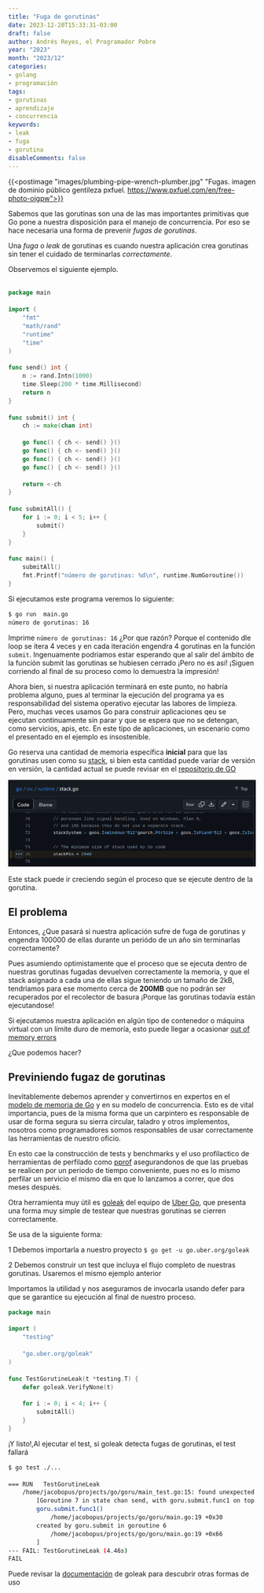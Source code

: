 ```yaml
---
title: "Fuga de gorutinas"
date: 2023-12-20T15:33:31-03:00
draft: false
author: Andrés Reyes, el Programador Pobre
year: "2023"
month: "2023/12"
categories:
- golang
- programación
tags:
- gorutinas
- aprendizaje
- concurrencia
keywords:
- leak
- fuga
- gorutina
disableComments: false
---
```


{{<postimage "images/plumbing-pipe-wrench-plumber.jpg" "Fugas. imagen de dominio público gentileza pxfuel. https://www.pxfuel.com/en/free-photo-ojgpw">}}


Sabemos que las gorutinas son una de las mas importantes primitivas que Go pone a nuestra disposición para el manejo de concurrencia. Por eso se hace necesaria una forma de prevenir *fugas de gorutinas*.

<!--more-->

Una *fuga* o *leak* de gorutinas es cuando nuestra aplicación crea gorutinas sin tener el cuidado de terminarlas *correctamente*.

Observemos el siguiente ejemplo.

```go

package main

import (
	"fmt"
	"math/rand"
	"runtime"
	"time"
)

func send() int {
	n := rand.Intn(1000)
	time.Sleep(200 * time.Millisecond)
	return n
}

func submit() int {
	ch := make(chan int)

	go func() { ch <- send() }()
	go func() { ch <- send() }()
	go func() { ch <- send() }()
	go func() { ch <- send() }()

	return <-ch
}

func submitAll() {
	for i := 0; i < 5; i++ {
		submit()
	}
}

func main() {
	submitAll()
	fmt.Printf("número de gorutinas: %d\n", runtime.NumGoroutine())
}

```

Si ejecutamos este programa veremos lo siguiente:

```bash
$ go run  main.go 
número de gorutinas: 16
```

Imprime `número de gorutinas: 16` ¿Por que razón? Porque el contenido dle loop se itera 4 veces y en cada iteración engendra 4 gorutinas en la función `submit`. Ingenuamente podriamos estar esperando que al salir del ámbito de la función submit las gorutinas se hubiesen cerrado ¡Pero no es así! ¡Siguen corriendo al final de su proceso como lo demuestra la impresión!

Ahora bien, si nuestra aplicación terminará en este punto, no habría problema alguno, pues al terminar la ejecución del programa ya es responsabilidad del sistema operativo ejecutar las labores de limpieza. Pero, muchas veces usamos Go para construir aplicaciones qeu se ejecutan continuamente sin parar y que se espera que no se detengan, como servicios, apis, etc. En este tipo de aplicaciones, un escenario como el presentado en el ejemplo es insostenible.

Go reserva una cantidad de memoria específica **inicial** para que las gorutinas usen como su [stack](https://go.dev/doc/faq#stack_or_heap), si bien esta cantidad puede variar de versión en versión, la cantidad actual se puede revisar en el [repositorio de GO](https://github.com/golang/go/blob/master/src/runtime/stack.go#L75)


![tamaño inical de stack](images/stack_go.png)

Este stack puede ir creciendo según el proceso que se ejecute dentro de la gorutina. 

## El problema

Entonces, ¿Que pasará si nuestra aplicación sufre de fuga de gorutinas y engendra 100000 de ellas durante un periódo de un año sin terminarlas correctamente?

Pues asumiendo optimistamente que el proceso que se ejecuta dentro de nuestras gorutinas fugadas devuelven correctamente la memoria, y que el stack asignado a cada una de ellas sigue teniendo un tamaño de 2kB, tendriamos para ese momento cerca de **200MB** que no podrán ser recuperados por el recolector de basura ¡Porque las gorutinas todavía están ejecutandose!

Si ejecutamos nuestra aplicación en algún tipo de contenedor o máquina virtual con un límite duro de memoría, esto puede llegar a ocasionar [out of memory errors](https://stackoverflow.com/questions/47447225/allocation-error-runtime-out-of-memory)

¿Que podemos hacer?

## Previniendo fugaz de gorutinas

Inevitablemente debemos aprender y convertirnos en expertos en el [modelo de memoria de Go](https://go.dev/ref/mem) y en su modelo de concurrencia. Esto es de vital importancia, pues de la misma forma que un carpintero es responsable de usar de forma segura su sierra circular, taladro y otros implementos, nosotros como programadores somos responsables de usar correctamente las herramientas de nuestro oficio.

En esto cae la construcción de tests y benchmarks y el uso profilactico de herramientas de perfilado como [pprof](https://github.com/google/pprof) asegurandonos de que las pruebas se realicen por un periodo de tiempo conveniente, pues no es lo mismo perfilar un servicio el mismo día en que lo lanzamos a correr, que dos meses después.

Otra herramienta muy útil es [goleak](https://github.com/uber-go/goleak) del equipo de [Uber Go](https://github.com/uber-go), que presenta una forma muy simple de testear que nuestras gorutinas se cierren correctamente.

Se usa de la siguiente forma:

1 Debemos importarla a nuestro proyecto  `$ go get -u go.uber.org/goleak`

2 Debemos construir un test que incluya el flujo completo de nuestras gorutinas. Usaremos el mismo ejemplo anterior

Importamos la utilidad y nos aseguramos de invocarla usando defer para que se garantice su ejecución al final de nuestro proceso.

```go
package main

import (
	"testing"

	"go.uber.org/goleak"
)

func TestGorutineLeak(t *testing.T) {
	defer goleak.VerifyNone(t)

	for i := 0; i < 4; i++ {
		submitAll()
	}
}

```

¡Y listo!,Al ejecutar el test, si goleak detecta fugas de gorutinas, el test fallará

```bash
$ go test ./...

=== RUN   TestGorutineLeak
    /home/jacobopus/projects/go/goru/main_test.go:15: found unexpected goroutines:
        [Goroutine 7 in state chan send, with goru.submit.func1 on top of the stack:
        goru.submit.func1()
        	/home/jacobopus/projects/go/goru/main.go:19 +0x30
        created by goru.submit in goroutine 6
        	/home/jacobopus/projects/go/goru/main.go:19 +0x66
        ]
--- FAIL: TestGorutineLeak (4.46s)
FAIL
```

Puede revisar la [documentación](https://github.com/uber-go/goleak/blob/master/README.md) de goleak para descubrir otras formas de uso


